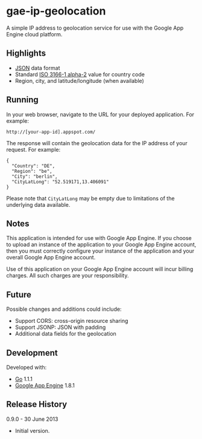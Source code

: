 gae-ip-geolocation
==================

A simple IP address to geolocation service for use with the Google App Engine cloud platform.


Highlights
----------

* [JSON](http://json.org/) data format
* Standard [ISO 3166-1 alpha-2](http://en.wikipedia.org/wiki/ISO_3166-1_alpha-2)
value for country code
* Region, city, and latitude/longitude (when available)


Running
-------

In your web browser, navigate to the URL for your deployed application. For example:

    http://[your-app-id].appspot.com/

The response will contain the geolocation data for the IP address of your request. For example:

    {
      "Country": "DE",
      "Region": "be",
      "City": "berlin",
      "CityLatLong": "52.519171,13.406091"
    }

Please note that `CityLatLong` may be empty due to limitations of the underlying data available.


Notes
-----

This application is intended for use with Google App Engine. If you choose to upload an instance of the application to your Google App Engine account, then you must correctly configure your instance of the application and your overall Google App Engine account.

Use of this application on your Google App Engine account will incur billing charges. All such charges are your responsibility.


Future
------

Possible changes and additions could include:

* Support CORS: cross-origin resource sharing
* Support JSONP: JSON with padding
* Additional data fields for the geolocation


Development
-----------

Developed with:

* [Go](http://golang.org/) 1.1.1
* [Google App Engine](https://developers.google.com/appengine/) 1.8.1


Release History
---------------

0.9.0 - 30 June 2013

* Initial version.
